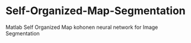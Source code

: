 # Self-Organized-Map-Segmentation
Matlab Self Organized Map kohonen neural network for Image Segmentation
